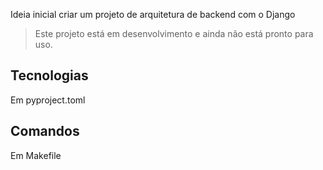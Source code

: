 Ideia inicial criar um projeto de arquitetura de backend com o Django

> Este projeto está em desenvolvimento e ainda não está pronto para uso.

## Tecnologias

Em pyproject.toml

## Comandos

Em Makefile
